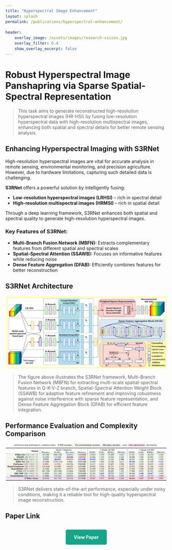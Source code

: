 ```yaml
---
title: "Hyperspectral Image Enhancement"
layout: splash
permalink: /publications/hyperspectral-enhancement/

header:
    overlay_image: /assets/images/research-vision.jpg
    overlay_filter: 0.4
    show_overlay_excerpt: false
---
```


# Robust Hyperspectral Image Panshapring via Sparse Spatial-Spectral Representation

> This task aims to generate reconstructed high-resolution hyperspectral images (HR-HSI) by fusing low-resolution hyperspectral data with high-resolution multispectral images, enhancing both spatial and spectral details for better remote sensing analysis.


## Enhancing Hyperspectral Imaging with S3RNet

High-resolution hyperspectral images are vital for accurate analysis in remote sensing, environmental monitoring, and precision agriculture. However, due to hardware limitations, capturing such detailed data is challenging.

**S3RNet** offers a powerful solution by intelligently fusing:
- **Low-resolution hyperspectral images (LRHSI)** – rich in spectral detail  
- **High-resolution multispectral images (HRMSI)** – rich in spatial detail  

Through a deep learning framework, S3RNet enhances both spatial and spectral quality to generate high-resolution hyperspectral images.

### Key Features of S3RNet:
- **Multi-Branch Fusion Network (MBFN):** Extracts complementary features from different spatial and spectral scales  
- **Spatial-Spectral Attention (SSAWB):** Focuses on informative features while reducing noise  
- **Dense Feature Aggregation (DFAB):** Efficiently combines features for better reconstruction

## S3RNet Architecture

![S3RNet Architecture](/assets/images/publication/S3RNet/S3RNet.png)

> The figure above illustrates the S3RNet framework, Multi-Branch Fusion Network (MBFN) for extracting multi-scale
spatial-spectral features in Q-K-V-Z branch, Spatial-Spectral Attention Weight Block (SSAWB) for adaptive feature refinement and improving robustness
against noise interference with sparse feature representation, and Dense Feature Aggregation Block (DFAB) for efficient feature integration.

## Performance Evaluation and Complexity Comparison
![S3Net Evaluation](/assets/images/publication/S3RNet/S3RNet_evaluation.png)

> S3RNet delivers state-of-the-art performance, especially under noisy conditions, making it a reliable tool for high-quality hyperspectral image reconstruction.

## Paper Link

<div class="publication-button">
    <a href="https://arxiv.org/pdf/2501.07953" class="btn btn--primary btn--large">View Paper</a>
</div>

<style>
    .publication-button {
        margin: 30px 0;
        text-align: center;
    }
    .btn--primary {
        background-color: #17A589;
        color: white;
        padding: 15px 25px;
        border-radius: 5px;
        font-weight: bold;
        text-decoration: none;
        display: inline-block;
        transition: background-color 0.3s ease;
    }
    .btn--primary:hover {
        background-color:rgb(109, 33, 35);
        text-decoration: none;
    }
</style>

